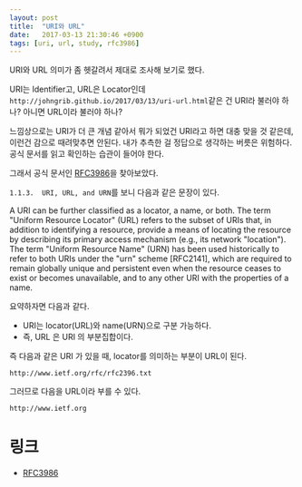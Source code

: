 ```yaml
---
layout: post
title:  "URI와 URL"
date:   2017-03-13 21:30:46 +0900
tags: [uri, url, study, rfc3986]
---
```


URI와 URL 의미가 좀 헷갈려서 제대로 조사해 보기로 했다.  

URI는 Identifier고, URL은 Locator인데 `http://johngrib.github.io/2017/03/13/uri-url.html`같은 건 URI라 불러야 하나? 아니면 URL이라 불러야 하나?

느낌상으로는 URI가 더 큰 개념 같아서 뭐가 되었건 URI라고 하면 대충 맞을 것 같은데,  
이런건 감으로 때려맞추면 안된다. 내가 추측한 걸 정답으로 생각하는 버릇은 위험하다.  
공식 문서를 읽고 확인하는 습관이 들어야 한다.

그래서 공식 문서인 [RFC3986](https://www.ietf.org/rfc/rfc3986.txt)을 찾아보았다.

`1.1.3.  URI, URL, and URN`를 보니 다음과 같은 문장이 있다.

>
   A URI can be further classified as a locator, a name, or both.  The
   term "Uniform Resource Locator" (URL) refers to the subset of URIs
   that, in addition to identifying a resource, provide a means of
   locating the resource by describing its primary access mechanism
   (e.g., its network "location").  The term "Uniform Resource Name"
   (URN) has been used historically to refer to both URIs under the
   "urn" scheme [RFC2141], which are required to remain globally unique
   and persistent even when the resource ceases to exist or becomes
   unavailable, and to any other URI with the properties of a name.

요약하자면 다음과 같다.

* URI는 locator(URL)와 name(URN)으로 구분 가능하다.
* 즉, URL 은 URI 의 부분집합이다.

즉 다음과 같은 URI 가 있을 때, locator를 의미하는 부분이 URL이 된다.

`http://www.ietf.org/rfc/rfc2396.txt`

그러므로 다음을 URL이라 부를 수 있다.

`http://www.ietf.org`

# 링크
* [RFC3986](https://www.ietf.org/rfc/rfc3986.txt)
